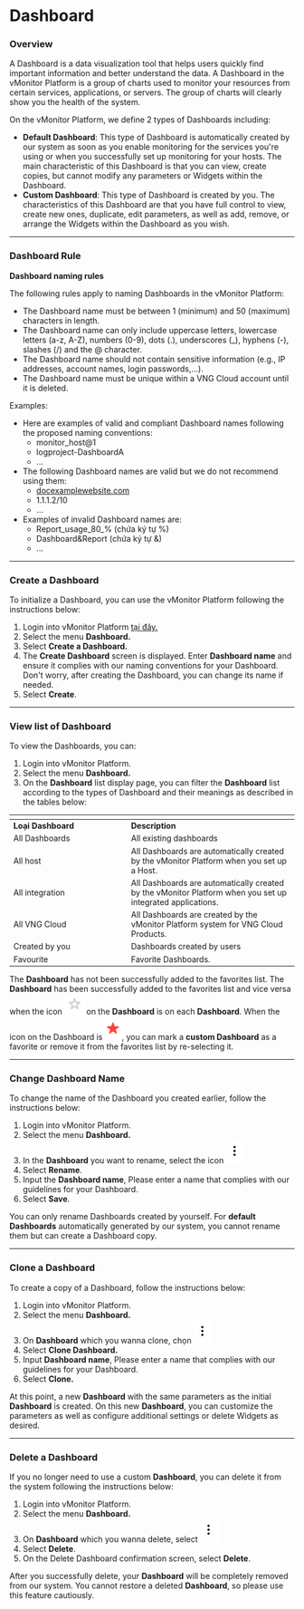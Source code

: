# Dashboard

### Overview <a href="#dashboard-tongquan" id="dashboard-tongquan"></a>

A Dashboard is a data visualization tool that helps users quickly find important information and better understand the data. A Dashboard in the vMonitor Platform is a group of charts used to monitor your resources from certain services, applications, or servers. The group of charts will clearly show you the health of the system.

On the vMonitor Platform, we define 2 types of Dashboards including:

* **Default Dashboard**: This type of Dashboard is automatically created by our system as soon as you enable monitoring for the services you're using or when you successfully set up monitoring for your hosts. The main characteristic of this Dashboard is that you can view, create copies, but cannot modify any parameters or Widgets within the Dashboard.
* **Custom Dashboard**: This type of Dashboard is created by you. The characteristics of this Dashboard are that you have full control to view, create new ones, duplicate, edit parameters, as well as add, remove, or arrange the Widgets within the Dashboard as you wish.

***

### Dashboard Rule <a href="#dashboard-phamvigioihandashboard" id="dashboard-phamvigioihandashboard"></a>

**Dashboard naming rules**

The following rules apply to naming Dashboards in the vMonitor Platform:

* The Dashboard name must be between 1 (minimum) and 50 (maximum) characters in length.
* The Dashboard name can only include uppercase letters, lowercase letters (a-z, A-Z), numbers (0-9), dots (.), underscores (\_), hyphens (-), slashes (/) and the @ character.&#x20;
* The Dashboard name should not contain sensitive information (e.g., IP addresses, account names, login passwords,...).&#x20;
* The Dashboard name must be unique within a VNG Cloud account until it is deleted.&#x20;

Examples:

* Here are examples of valid and compliant Dashboard names following the proposed naming conventions:
  * monitor\_host@1
  * logproject-DashboardA
  * ...
* The following Dashboard names are valid but we do not recommend using them:
  * [docexamplewebsite.com](http://docexamplewebsite.com/)
  * 1.1.1.2/10
  * ...
* Examples of invalid Dashboard names are:
  * Report\_usage\_80\_% (chứa ký tự %)
  * Dashboard\&Report (chứa ký tự &)
  * ...

***

### Create a Dashboard <a href="#dashboard-khoitaodashboard" id="dashboard-khoitaodashboard"></a>

To initialize a Dashboard, you can use the vMonitor Platform following the instructions below:

1. Login into vMonitor Platform [tại đây.](https://hcm-3.console.vngcloud.vn/vmonitor)
2. Select the menu **Dashboard.**
3. Select **Create a Dashboard.**
4. The **Create Dashboard** screen is displayed. Enter **Dashboard name** and ensure it complies with our naming conventions for your Dashboard. Don't worry, after creating the Dashboard, you can change its name if needed.
5. Select **Create**.

***

### View list of Dashboard <a href="#dashboard-xemdanhsachdashboard" id="dashboard-xemdanhsachdashboard"></a>

To view the Dashboards, you can:

1. Login into vMonitor Platform.
2. Select the menu **Dashboard.**
3. On the **Dashboard** list display page, you can filter the **Dashboard** list according to the types of Dashboard and their meanings as described in the tables below:

<table data-header-hidden><thead><tr><th width="194"></th><th></th></tr></thead><tbody><tr><td><strong>Loại Dashboard</strong></td><td><strong>Description</strong></td></tr><tr><td>All Dashboards</td><td>All existing dashboards</td></tr><tr><td>All host</td><td>All Dashboards are automatically created by the vMonitor Platform when you set up a Host.</td></tr><tr><td>All integration</td><td>All Dashboards are automatically created by the vMonitor Platform when you set up integrated applications.</td></tr><tr><td>All VNG Cloud</td><td>All Dashboards are created by the vMonitor Platform system for VNG Cloud Products.</td></tr><tr><td>Created by you</td><td>Dashboards created by users</td></tr><tr><td>Favourite</td><td>Favorite Dashboards.</td></tr></tbody></table>

The **Dashboard** has not been successfully added to the favorites list. The **Dashboard** has been successfully added to the favorites list and vice versa when the icon <img src="../../../.gitbook/assets/image (105).png" alt="" data-size="line"> on the **Dashboard** is on each **Dashboard**. When the icon on the Dashboard is <img src="../../../.gitbook/assets/image (106).png" alt="" data-size="line">, you can mark a **custom Dashboard** as a favorite or remove it from the favorites list by re-selecting it.

***

### Change Dashboard Name <a href="#dashboard-thaydoitendashboard" id="dashboard-thaydoitendashboard"></a>

To change the name of the Dashboard you created earlier, follow the instructions below:

1. Login into vMonitor Platform.
2. Select the menu **Dashboard.**
3. In the **Dashboard** you want to rename, select the icon <img src="../../../.gitbook/assets/image (50) (1).png" alt="" data-size="line">
4. Select **Rename**.
5. Input the **Dashboard name**, Please enter a name that complies with our guidelines for your Dashboard.
6. Select **Save**.

You can only rename Dashboards created by yourself. For **default Dashboards** automatically generated by our system, you cannot rename them but can create a Dashboard copy.

***

### Clone a Dashboard <a href="#dashboard-taobansaodashboard" id="dashboard-taobansaodashboard"></a>

To create a copy of a Dashboard, follow the instructions below:

1. Login into vMonitor Platform.
2. Select the menu **Dashboard.**
3. On **Dashboard** which you wanna clone, chọn <img src="../../../.gitbook/assets/image (51) (1).png" alt="" data-size="line">
4. Select **Clone Dashboard.**
5. Input **Dashboard name**, Please enter a name that complies with our guidelines for your Dashboard.
6. Select **Clone.**

At this point, a new **Dashboard** with the same parameters as the initial **Dashboard** is created. On this new **Dashboard**, you can customize the parameters as well as configure additional settings or delete Widgets as desired.

***

### Delete a Dashboard <a href="#dashboard-xoadashboard" id="dashboard-xoadashboard"></a>

If you no longer need to use a custom **Dashboard**, you can delete it from the system following the instructions below:

1. Login into vMonitor Platform.
2. Select the menu **Dashboard.**
3. On **Dashboard** which you wanna delete, select <img src="../../../.gitbook/assets/image (52) (1).png" alt="" data-size="line">
4. Select **Delete**.
5. On the Delete Dashboard confirmation screen, select **Delete**.

After you successfully delete, your **Dashboard** will be completely removed from our system. You cannot restore a deleted **Dashboard**, so please use this feature cautiously.
